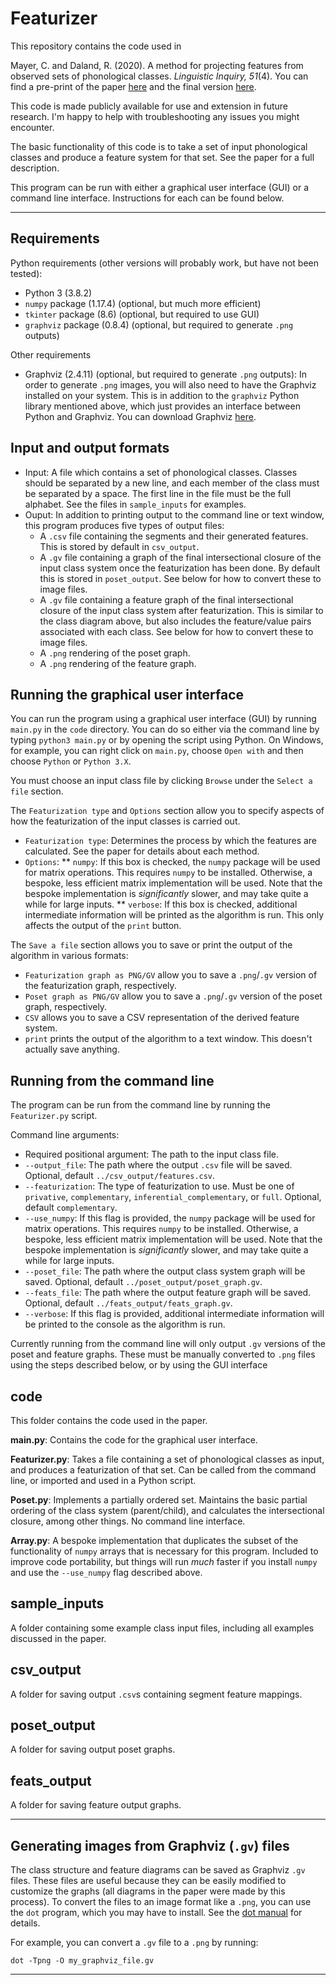 # Featurizer

This repository contains the code used in

Mayer, C. and Daland, R. (2020). A method for projecting features from observed sets of phonological classes. *Linguistic Inquiry, 51*(4). You can find a pre-print of the paper [here](https://linguistics.ucla.edu/people/grads/connormayer/papers/cmayer_rdaland_projecting_features_revised.pdf) and the final version [here](https://www.mitpressjournals.org/doi/abs/10.1162/ling_a_00359).

This code is made publicly available for use and extension in future research. I'm happy to help with troubleshooting any issues you might encounter.

The basic functionality of this code is to take a set of input phonological classes and produce a feature system for that set. See the paper for a full description.

This program can be run with either a graphical user interface (GUI) or a command line interface. Instructions for each can be found below.

---

## Requirements

Python requirements (other versions will probably work, but have not been tested):

* Python 3 (3.8.2)
* `numpy` package (1.17.4) (optional, but much more efficient)
* `tkinter` package (8.6) (optional, but required to use GUI)
* `graphviz` package (0.8.4) (optional, but required to generate `.png` outputs)

Other requirements

* Graphviz (2.4.11) (optional, but required to generate `.png` outputs): In order to generate `.png` images, you will also need to have the Graphviz installed on your system. This is in addition to the `graphviz` Python library mentioned above, which just provides an interface between Python and Graphviz. You can download Graphviz [here](https://graphviz.org/download/).

## Input and output formats

* Input: A file which contains a set of phonological classes. Classes should be separated by a new line, and each member of the class must be separated by a space. The first line in the file must be the full alphabet. See the files in `sample_inputs` for examples.
* Ouput: In addition to printing output to the command line or text window, this program produces five types of output files:
    * A `.csv` file containing the segments and their generated features. This is stored by default in `csv_output`.
    * A `.gv` file containing a graph of the final intersectional closure of the input class system once the featurization has been done. By default this is stored in `poset_output`. See below for how to convert these to image files.
    * A `.gv` file containing a feature graph of the final intersectional closure of the input class system after featurization. This is similar to the class diagram above, but also includes the feature/value pairs associated with each class. See below for how to convert these to image files.
    * A `.png` rendering of the poset graph.
    * A `.png` rendering of the feature graph.
    
## Running the graphical user interface

You can run the program using a graphical user interface (GUI) by running `main.py` in the `code` directory. You can do so either via the command line by typing `python3 main.py` or by opening the script using Python. On Windows, for example, you can right click on `main.py`, choose `Open with` and then choose `Python` or `Python 3.X`. 

You must choose an input class file by clicking `Browse` under the `Select a file` section.

The `Featurization type` and `Options` section allow you to specify aspects of how the featurization of the input classes is carried out.

* `Featurization type`: Determines the process by which the features are calculated. See the paper for details about each method.
* `Options`:
   ** `numpy`: If this box is checked, the `numpy` package will be used for matrix operations. This requires `numpy` to be installed. Otherwise, a bespoke, less efficient matrix implementation will be used. Note that the bespoke implementation is *significantly* slower, and may take quite a while for large inputs.
   ** `verbose`: If this box is checked, additional intermediate information will be printed as the algorithm is run. This only affects the output of the `print` button.
   
The `Save a file` section allows you to save or print the output of the algorithm in various formats:

* `Featurization graph as PNG/GV` allow you to save a `.png`/`.gv` version of the featurization graph, respectively.
* `Poset graph as PNG/GV` allow you to save a `.png`/`.gv` version of the poset graph, respectively.
* `CSV` allows you to save a CSV representation of the derived feature system.
* `print` prints the output of the algorithm to a text window. This doesn't actually save anything.

## Running from the command line

The program can be run from the command line by running the `Featurizer.py` script. 

Command line arguments:

* Required positional argument: The path to the input class file.
* `--output_file`: The path where the output `.csv` file will be saved. Optional, default `../csv_output/features.csv`.
* `--featurization`: The type of featurization to use. Must be one of `privative`, `complementary`, `inferential_complementary`, or `full`. Optional, default `complementary`.
* `--use_numpy`: If this flag is provided, the `numpy` package will be used for matrix operations. This requires `numpy` to be installed. Otherwise, a bespoke, less efficient matrix implementation will be used. Note that the bespoke implementation is *significantly* slower, and may take quite a while for large inputs.
* `--poset_file`: The path where the output class system graph will be saved. Optional, default `../poset_output/poset_graph.gv`.
* `--feats_file`: The path where the output feature graph will be saved. Optional, default `../feats_output/feats_graph.gv`.
* `--verbose`: If this flag is provided, additional intermediate information will be printed to the console as the algorithm is run.

Currently running from the command line will only output `.gv` versions of the poset and feature graphs. These must be manually converted to `.png` files using the steps described below, or by using the GUI interface

## code

This folder contains the code used in the paper.

**main.py**: Contains the code for the graphical user interface.

**Featurizer.py**: Takes a file containing a set of phonological classes as input, and produces a featurization of that set. Can be called from the command line, or imported and used in a Python script.

**Poset.py**: Implements a partially ordered set. Maintains the basic partial ordering of the class system (parent/child), and calculates the intersectional closure, among other things. No command line interface.

**Array.py**: A bespoke implementation that duplicates the subset of the functionality of `numpy` arrays that is necessary for this program. Included to improve code portability, but things will run *much* faster if you install `numpy` and use the `--use_numpy` flag described above.

## sample_inputs

A folder containing some example class input files, including all examples discussed in the paper.

## csv_output

A folder for saving output `.csv`s containing segment feature mappings.

## poset_output

A folder for saving output poset graphs.

## feats_output 

A folder for saving feature output graphs.

---

## Generating images from Graphviz (`.gv`) files

The class structure and feature diagrams can be saved as Graphviz `.gv` files. These files are useful because they can be easily modified to customize the graphs (all diagrams in the paper were made by this process). To convert the files to an image format like a `.png`, you can use the `dot` program, which you may have to install. See the [dot manual](https://www.graphviz.org/doc/info/command.html) for details.

For example, you can convert a `.gv` file to a `.png` by running:

```dot -Tpng -O my_graphviz_file.gv```

---


